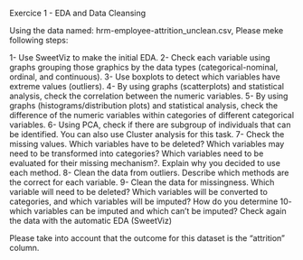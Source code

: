 Exercice 1 - EDA and Data Cleansing

Using the data named: hrm-employee-attrition_unclean.csv, Please meke following steps:

1- Use SweetViz to make the initial EDA.
2- Check each  variable using graphs grouping those graphics by the data types (categorical-nominal, ordinal, and continuous).
3- Use boxplots to detect which variables have extreme values (outliers).
4- By using graphs (scatterplots) and statistical analysis, check the correlation between the numeric variables.
5- By using graphs (histograms/distribution plots) and statistical analysis, check the difference of the numeric variables within categories of different categorical variables.
6- Using PCA, check if there are subgroup of individuals that can be identified. You can also use Cluster analysis for this task.
7- Check the missing values. Which variables have to be deleted? Which variables may need to be transformed into categories? Which variables need to be evaluated for their missing mechanism?. Explain why you decided to use each method.
8- Clean the data from outliers. Describe which methods are the correct for each variable.
9- Clean the data for missingness. Which variable will need to be deleted? Which variables will be converted to categories, and which variables will be imputed? How do you determine 10- which variables can be imputed and which can’t be imputed?
Check again the data  with the automatic EDA (SweetViz)

Please take into account that the outcome for this dataset is the “attrition” column.
